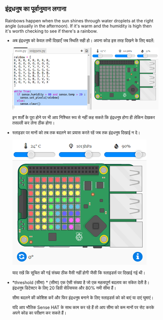 ## इंद्रधनुष का पूर्वानुमान लगाना

Rainbows happen when the sun shines through water droplets at the right angle (usually in the afternoon). If it's warm and the humidity is high then it's worth checking to see if there's a rainbow.

+ अब इंद्रधनुष को केवल तभी दिखाएँ जब स्थिति सही हो। अपना कोड इस तरह दिखने के लिए बदलें:
    
    ![स्क्रीनशॉट](images/rainbow-check.png)
    
    इन शर्तों के पूरा होने पर भी आप निश्चित रूप से नहीं कह सकते कि इंद्रधनुष होगा ही लेकिन देखकर तसल्ली कर लेना ठीक होगा।

+ स्लाइडर पर मानों को तब तक बदलने का प्रयास करते रहें जब तक इंद्रधनुष दिखाई न दे।
    
    ![स्क्रीनशॉट](images/rainbow-trigger.png)
    
    याद रखें कि सूचित की गई संख्या ठीक वैसी नहीं होगी जैसी कि स्लाइडर्स पर दिखाई गई थी।

+ *threshold (सीमा) * (सीमा) एक ऐसी संख्या है जो एक महत्वपूर्ण बदलाव का संकेत देती है। इंद्रधनुष डिटेक्टर के लिए 20 डिग्री सेल्सियस और 80% नमी सीमा हैं।
    
    सीमा बदलने की कोशिश करें और फिर इंद्रधनुष बनाने के लिए स्लाइडर्स को को बाएं या दाएं घुमाएं।
    
    यदि आप भौतिक Sense HAT के साथ काम कर रहे हैं तो आप सीमा को कम मानों पर सेट करके अपने कोड का परीक्षण कर सकते हैं।